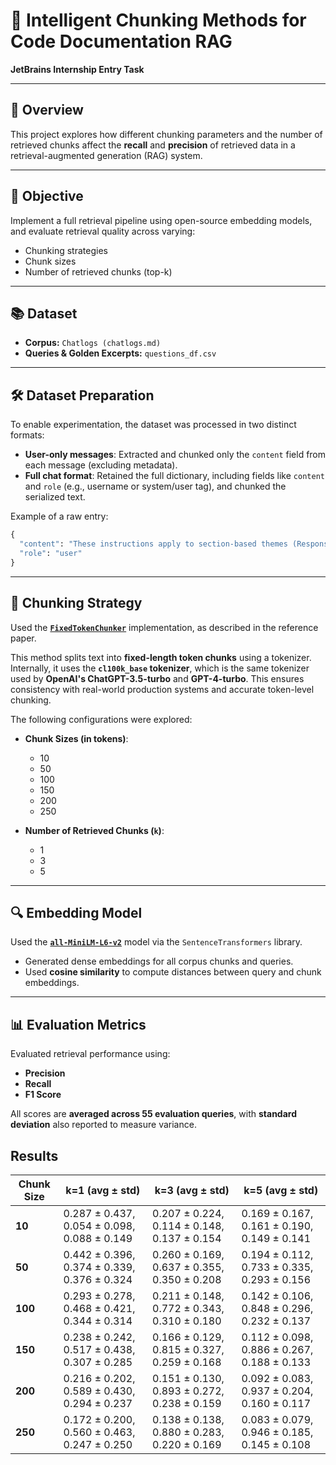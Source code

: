 # 🧠 Intelligent Chunking Methods for Code Documentation RAG  
**JetBrains Internship Entry Task**

---

## 📌 Overview  
This project explores how different chunking parameters and the number of retrieved chunks affect the **recall** and **precision** of retrieved data in a retrieval-augmented generation (RAG) system.

---

## 🎯 Objective  
Implement a full retrieval pipeline using open-source embedding models, and evaluate retrieval quality across varying:

- Chunking strategies  
- Chunk sizes  
- Number of retrieved chunks (top-k)

---

## 📚 Dataset  
- **Corpus:** `Chatlogs (chatlogs.md)`  
- **Queries & Golden Excerpts:** `questions_df.csv`  

---

## 🛠️ Dataset Preparation  
To enable experimentation, the dataset was processed in two distinct formats:

- **User-only messages**: Extracted and chunked only the `content` field from each message (excluding metadata).
- **Full chat format**: Retained the full dictionary, including fields like `content` and `role` (e.g., username or system/user tag), and chunked the serialized text.

Example of a raw entry:
```python
{
  "content": "These instructions apply to section-based themes (Responsive 6.0+, Retina 4.0+, Parallax 3.0+ Turbo 2.0+, Mobilia 5.0+)...",
  "role": "user"
}

```
---

## 🧩 Chunking Strategy  
Used the [**`FixedTokenChunker`**](https://github.com/brandonstarxel/chunking_evaluation/blob/main/chunking_evaluation/chunking/fixed_token_chunker.py) implementation, as described in the reference paper.

This method splits text into **fixed-length token chunks** using a tokenizer. Internally, it uses the **`cl100k_base` tokenizer**, which is the same tokenizer used by **OpenAI's ChatGPT-3.5-turbo** and **GPT-4-turbo**. This ensures consistency with real-world production systems and accurate token-level chunking.

The following configurations were explored:

- **Chunk Sizes (in tokens)**:
  - 10  
  - 50  
  - 100  
  - 150  
  - 200  
  - 250

- **Number of Retrieved Chunks (`k`)**:
  - 1  
  - 3  
  - 5

---

## 🔍 Embedding Model  
Used the [**`all-MiniLM-L6-v2`**](https://huggingface.co/sentence-transformers/all-MiniLM-L6-v2) model via the `SentenceTransformers` library.

- Generated dense embeddings for all corpus chunks and queries.
- Used **cosine similarity** to compute distances between query and chunk embeddings.

---

## 📊 Evaluation Metrics  
Evaluated retrieval performance using:

- **Precision**
- **Recall**
- **F1 Score**

All scores are **averaged across 55 evaluation queries**, with **standard deviation** also reported to measure variance.


## Results

| Chunk Size | k=1 (avg ± std) | k=3 (avg ± std) | k=5 (avg ± std) |
|------------|------------------|-----------------|-----------------|
| **10**     | 0.287 ± 0.437, 0.054 ± 0.098, 0.088 ± 0.149 | 0.207 ± 0.224, 0.114 ± 0.148, 0.137 ± 0.154 | 0.169 ± 0.167, 0.161 ± 0.190, 0.149 ± 0.141 |
| **50**     | 0.442 ± 0.396, 0.374 ± 0.339, 0.376 ± 0.324 | 0.260 ± 0.169, 0.637 ± 0.355, 0.350 ± 0.208 | 0.194 ± 0.112, 0.733 ± 0.335, 0.293 ± 0.156 |
| **100**    | 0.293 ± 0.278, 0.468 ± 0.421, 0.344 ± 0.314 | 0.211 ± 0.148, 0.772 ± 0.343, 0.310 ± 0.180 | 0.142 ± 0.106, 0.848 ± 0.296, 0.232 ± 0.137 |
| **150**    | 0.238 ± 0.242, 0.517 ± 0.438, 0.307 ± 0.285 | 0.166 ± 0.129, 0.815 ± 0.327, 0.259 ± 0.168 | 0.112 ± 0.098, 0.886 ± 0.267, 0.188 ± 0.133 |
| **200**    | 0.216 ± 0.202, 0.589 ± 0.430, 0.294 ± 0.237 | 0.151 ± 0.130, 0.893 ± 0.272, 0.238 ± 0.159 | 0.092 ± 0.083, 0.937 ± 0.204, 0.160 ± 0.117 |
| **250**    | 0.172 ± 0.200, 0.560 ± 0.463, 0.247 ± 0.250 | 0.138 ± 0.138, 0.880 ± 0.283, 0.220 ± 0.169 | 0.083 ± 0.079, 0.946 ± 0.185, 0.145 ± 0.108 |

